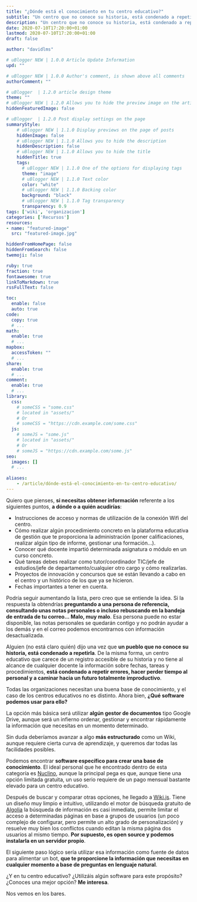 ```yaml
---
title: "¿Dónde está el conocimiento en tu centro educativo?"
subtitle: "Un centro que no conoce su historia, está condenado a repetirla"
description: "Un centro que no conoce su historia, está condenado a repetirla"
date: 2020-07-10T17:20:00+01:00
lastmod: 2020-07-10T17:20:00+01:00
draft: false

author: "davidlms"

# uBlogger NEW | 1.0.0 Article Update Information
upd: ""

# uBlogger NEW | 1.0.0 Author's comment, is shown above all comments
authorComment: ""

# uBlogger  | 1.2.0 article design theme
theme: ""
# uBlogger NEW | 1.2.0 Allows you to hide the preview image on the article page
hiddenFeaturedImage: false

# uBlogger  | 1.2.0 Post display settings on the page
summaryStyle:
    # uBlogger NEW | 1.1.0 Display previews on the page of posts
    hiddenImage: false
    # uBlogger NEW | 1.1.0 Allows you to hide the description
    hiddenDescription: false
    # uBlogger NEW | 1.1.0 Allows you to hide the title
    hiddenTitle: true
    tags:
      # uBlogger NEW | 1.1.0 One of the options for displaying tags
      theme: "image"
      # uBlogger NEW | 1.1.0 Text color
      color: "white"
      # uBlogger NEW | 1.1.0 Backing color
      background: "black"
      # uBlogger NEW | 1.1.0 Tag transparency
      transparency: 0.9
tags: ['wiki', 'organizacion']
categories: ['Recursos']
resources:
- name: "featured-image"
  src: "featured-image.jpg"

hiddenFromHomePage: false
hiddenFromSearch: false
twemoji: false

ruby: true
fraction: true
fontawesome: true
linkToMarkdown: true
rssFullText: false

toc:
  enable: false
  auto: true
code:
  copy: true
  # ...
math:
  enable: true
  # ...
mapbox:
  accessToken: ""
  # ...
share:
  enable: true
  # ...
comment:
  enable: true
  # ...
library:
  css:
    # someCSS = "some.css"
    # located in "assets/"
    # Or
    # someCSS = "https://cdn.example.com/some.css"
  js:
    # someJS = "some.js"
    # located in "assets/"
    # Or
    # someJS = "https://cdn.example.com/some.js"
seo:
  images: []
  # ...
  
aliases:
    - /article/dónde-está-el-conocimiento-en-tu-centro-educativo/
---
```

Quiero que pienses, **si necesitas obtener información** referente a los siguientes puntos, **a dónde o a quién acudirías**:
* Instrucciones de acceso y normas de utilización de la conexión Wifi del centro.
* Cómo realizar algún procedimiento concreto en la plataforma educativa de gestión que te proporciona la administración (poner calificaciones, realizar algún tipo de informe, gestionar una formación…).
* Conocer qué docente impartió determinada asignatura o módulo en un curso concreto.
* Qué tareas debes realizar como tutor\/coordinador TIC\/jefe de estudios\/jefe de departamento\/cualquier otro cargo y cómo realizarlas.
* Proyectos de innovación y concursos que se están llevando a cabo en el centro y un histórico de los que ya se hicieron.
* Fechas importantes a tener en cuenta.

Podría seguir aumentando la lista, pero creo que se entiende la idea. Si la respuesta la obtendrías **preguntando a una persona de referencia, consultando unas notas personales o incluso rebuscando en la bandeja de entrada de tu correo… Malo, muy malo**. Esa persona puede no estar disponible, las notas personales se quedarán contigo y no podrán ayudar a los demás y en el correo podemos encontrarnos con información desactualizada.

Alguien (no está claro quién) dijo una vez que **un pueblo que no conoce su historia, está condenado a repetirla**. De la misma forma, un centro educativo que carece de un registro accesible de su historia y no tiene al alcance de cualquier docente la información sobre fechas, tareas y procedimientos, **está condenado a repetir errores, hacer perder tiempo al personal y a caminar hacia un futuro totalmente improductivo**.

Todas las organizaciones necesitan una buena base de conocimiento, y el caso de los centros educativos no es distinto. Ahora bien, **¿Qué software podemos usar para ello?**

La opción más básica será utilizar **algún gestor de documentos** tipo Google Drive, aunque será un infierno ordenar, gestionar y encontrar rápidamente la información que necesitas en un momento determinado.

Sin duda deberíamos avanzar a algo **más estructurado** como un Wiki, aunque requiere cierta curva de aprendizaje, y queremos dar todas las facilidades posibles.

Podemos encontrar **software específico para crear una base de conocimiento**. El ideal personal que he encontrado dentro de esta categoría es [Nuclino](https://www.nuclino.com/), aunque la principal pega es que, aunque tiene una opción limitada gratuita, un uso serio requiere de un pago mensual bastante elevado para un centro educativo.

Después de buscar y comparar otras opciones, he llegado a [Wiki.js](https://wiki.js.org/). Tiene un diseño muy limpio e intuitivo, utilizando el motor de búsqueda gratuito de [Algolia](https://www.algolia.com/) la búsqueda de información es casi inmediata, permite limitar el acceso a determinadas páginas en base a grupos de usuarios (un poco complejo de configurar, pero permite un alto grado de personalización) y resuelve muy bien los conflictos cuando editan la misma página dos usuarios al mismo tiempo. **Por supuesto, es open source y podemos instalarla en un servidor propio**.

El siguiente paso lógico sería utilizar esa información como fuente de datos para alimentar un bot, **que te proporcione la información que necesitas en cualquier momento a base de preguntas en lenguaje natural**.

¿Y en tu centro educativo? ¿Utilizáis algún software para este propósito? ¿Conoces una mejor opción? **Me interesa**.

Nos vemos en los bares.
